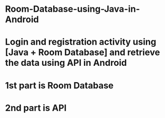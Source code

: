 # Room-Database-using-Java-in-Android
# Login and registration activity using [Java + Room Database] and retrieve the data using API in Android 
# 1st part is Room Database 
# 2nd part is API 
